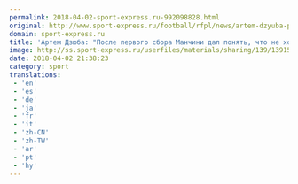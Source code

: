 ```yaml
---
permalink: 2018-04-02-sport-express.ru-992098828.html
original: http://www.sport-express.ru/football/rfpl/news/artem-dzyuba-posle-pervogo-sbora-manchini-dal-ponyat-chto-ne-hochet-videt-menya-v-komande-1391573/
domain: sport-express.ru
title: 'Артем Дзюба: "После первого сбора Манчини дал понять, что не хочет видеть меня в команде"'
image: http://ss.sport-express.ru/userfiles/materials/sharing/139/1391573.jpg
date: 2018-04-02 21:38:23
category: sport
translations: 
 - 'en'
 - 'es'
 - 'de'
 - 'ja'
 - 'fr'
 - 'it'
 - 'zh-CN'
 - 'zh-TW'
 - 'ar'
 - 'pt'
 - 'hy'
---
```



